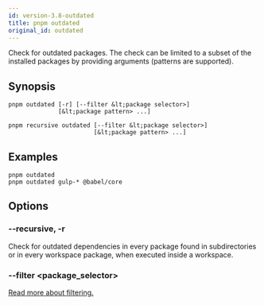 ```yaml
---
id: version-3.8-outdated
title: pnpm outdated
original_id: outdated
---
```


Check for outdated packages. The check can be limited to a subset of the installed
packages by providing arguments (patterns are supported).

## Synopsis

```text
pnpm outdated [-r] [--filter &lt;package selector>]
              [&lt;package pattern> ...]

pnpm recursive outdated [--filter &lt;package selector>]
                        [&lt;package pattern> ...]
```

## Examples

```
pnpm outdated
pnpm outdated gulp-* @babel/core
```

## Options

### --recursive, -r

Check for outdated dependencies in every package found in subdirectories
or in every workspace package, when executed inside a workspace.

### --filter &lt;package_selector>

[Read more about filtering.](../filtering)
